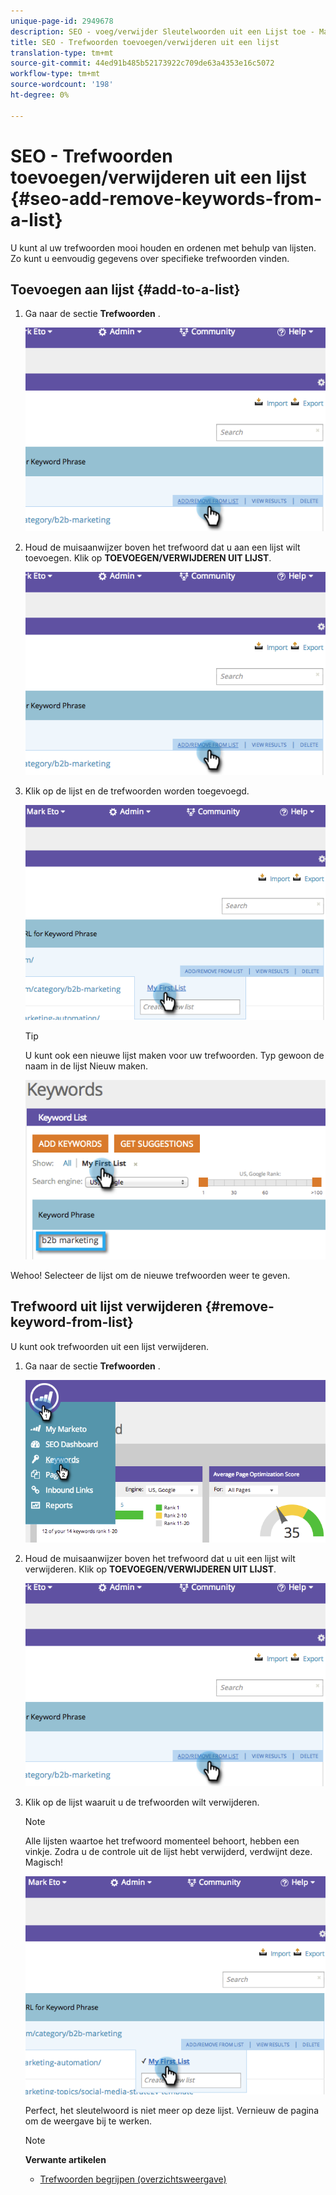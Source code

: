 ```yaml
---
unique-page-id: 2949678
description: SEO - voeg/verwijder Sleutelwoorden uit een Lijst toe - Marketo Docs - de Documentatie van het Product
title: SEO - Trefwoorden toevoegen/verwijderen uit een lijst
translation-type: tm+mt
source-git-commit: 44ed91b485b52173922c709de63a4353e16c5072
workflow-type: tm+mt
source-wordcount: '198'
ht-degree: 0%

---
```



# SEO - Trefwoorden toevoegen/verwijderen uit een lijst {#seo-add-remove-keywords-from-a-list}

U kunt al uw trefwoorden mooi houden en ordenen met behulp van lijsten. Zo kunt u eenvoudig gegevens over specifieke trefwoorden vinden.

## Toevoegen aan lijst {#add-to-a-list}

1. Ga naar de sectie **Trefwoorden** .

   ![](assets/image2014-9-18-11-3a48-3a36.png)

1. Houd de muisaanwijzer boven het trefwoord dat u aan een lijst wilt toevoegen. Klik op **TOEVOEGEN/VERWIJDEREN UIT LIJST**.

   ![](assets/image2014-9-18-11-3a48-3a42.png)

1. Klik op de lijst en de trefwoorden worden toegevoegd.

   ![](assets/image2014-9-18-11-3a48-3a47.png)

   >[!TIP]
   >
   >U kunt ook een nieuwe lijst maken voor uw trefwoorden. Typ gewoon de naam in de lijst Nieuw maken.

   ![](assets/image2014-9-18-11-3a49-3a16.png)

Wehoo! Selecteer de lijst om de nieuwe trefwoorden weer te geven.

## Trefwoord uit lijst verwijderen {#remove-keyword-from-list}

U kunt ook trefwoorden uit een lijst verwijderen.

1. Ga naar de sectie **Trefwoorden** .

   ![](assets/image2014-9-18-11-3a49-3a55.png)

1. Houd de muisaanwijzer boven het trefwoord dat u uit een lijst wilt verwijderen. Klik op **TOEVOEGEN/VERWIJDEREN UIT LIJST**.

   ![](assets/image2014-9-18-11-3a50-3a4.png)

1. Klik op de lijst waaruit u de trefwoorden wilt verwijderen.

   >[!NOTE]
   >
   >Alle lijsten waartoe het trefwoord momenteel behoort, hebben een vinkje. Zodra u de controle uit de lijst hebt verwijderd, verdwijnt deze. Magisch!

   ![](assets/image2014-9-18-11-3a50-3a41.png)

   Perfect, het sleutelwoord is niet meer op deze lijst. Vernieuw de pagina om de weergave bij te werken.

   >[!NOTE]
   >
   >**Verwante artikelen**
   >    
   >* [Trefwoorden begrijpen (overzichtsweergave)](seo-understanding-keywords.md)

